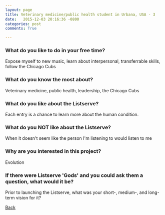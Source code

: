 ```yaml
---
layout: page
title: Veterinary medicine/public health student in Urbana, USA - 3
date:   2015-12-03 20:16:36 -0800
categories: post
comments: True

---
```


### What do you like to do in your free time?
<p>Expose myself to new music, learn about interpersonal, transferrable skills, follow the Chicago Cubs</p>

### What do you know the most about?
<p>Veterinary medicine, public health, leadership, the Chicago Cubs</p>

### What do you like about the Listserve?
<p>Each entry is a chance to learn more about the human condition.</p>

### What do you NOT like about the Listserve?
<p>When it doesn't seem like the person I'm listening to would listen to me</p>

### Why are you interested in this project?
<p>Evolution</p>

### If there were Listserve 'Gods' and you could ask them a question, what would it be?
<p>Prior to launching the Listserve, what was your short-, medium-, and long-term vision for it?</p>

[Back][1]

[1]: /home/responders/all